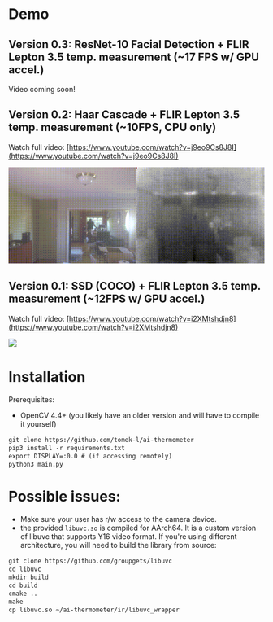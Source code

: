 # Demo 

## Version 0.3: ResNet-10 Facial Detection + FLIR Lepton 3.5 temp. measurement (~17 FPS w/ GPU accel.)

Video coming soon!

## Version 0.2: Haar Cascade + FLIR Lepton 3.5 temp. measurement (~10FPS, CPU only)
Watch full video: [https://www.youtube.com/watch?v=j9eo9Cs8J8I](https://www.youtube.com/watch?v=j9eo9Cs8J8I)

![](docs/images/haar/combined_short.gif)


## Version 0.1: SSD (COCO) + FLIR Lepton 3.5 temp. measurement (~12FPS w/ GPU accel.)
Watch full video: [https://www.youtube.com/watch?v=i2XMtshdjn8](https://www.youtube.com/watch?v=i2XMtshdjn8)

![](docs/images/ssd/ssd_short.gif)


# Installation 

Prerequisites:
- OpenCV 4.4+ (you likely have an older version and will have to compile it yourself)

```shell
git clone https://github.com/tomek-l/ai-thermometer
pip3 install -r requirements.txt
export DISPLAY=:0.0 # (if accessing remotely)
python3 main.py
```

# Possible issues:
- Make sure your user has r/w access to the camera device. 
- the provided  ```libuvc.so``` is compiled for AArch64. It is a custom version of libuvc that supports Y16 video format.
If you're using different architecture, you will need to build the library from source:

```shell
git clone https://github.com/groupgets/libuvc
cd libuvc
mkdir build
cd build
cmake ..
make
cp libuvc.so ~/ai-thermometer/ir/libuvc_wrapper
```


